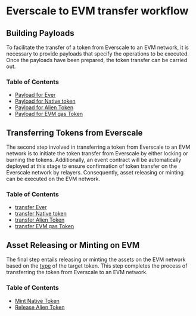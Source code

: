 # Everscale to EVM transfer workflow

## Building Payloads

To facilitate the transfer of a token from Everscale to an EVM network, it is necessary to provide payloads that specify the operations to be executed. Once the payloads have been prepared, the token transfer can be carried out.

### Table of Contents

- [Payload for Ever](./buildingPayloads/BuildingPayloads.md#ever-native-coin-payload)
- [Payload for Native token](./buildingPayloads/BuildingPayloads.md#native-token-payload)
- [Payload for Alien Token](./buildingPayloads/BuildingPayloads.md#alien-token-payload)
- [Payload for EVM gas Token](./buildingPayloads/BuildingPayloads.md#evm-gas-token-payload)

## Transferring Tokens from Everscale

The second step involved in transferring a token from Everscale to an EVM network is to initiate the token transfer from Everscale by either locking or burning the tokens. Additionally, an event contract will be automatically deployed at this stage to ensure confirmation of token transfer on the Everscale network by relayers. Consequently, asset releasing or minting can be executed on the EVM network.

### Table of Contents

- [transfer Ever](./transfers/transferEverNativeCoin.md)
- [transfer Native token](./transfers/transferEverNativeToken.md)
- [transfer Alien Token](./transfers/transferEverAlienToken.md)
- [transfer EVM gas Token](./transfers//transferEvmNativeCoin.md)

## Asset Releasing or Minting on EVM

The final step entails releasing or minting the assets on the EVM network based on the [type](../../../../docs/Concepts/TokenTypes.md#EVM-token-types) of the target token. This step completes the process of transferring the token from Everscale to an EVM network.

### Table of Contents

- [Mint Native Token](./saveWithdraw/saveWithdrawNative.md)
- [Release Alien Token](./saveWithdraw/saveWithdrawAlien.md)

